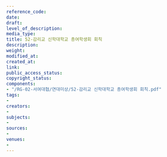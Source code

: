 ```yaml
---
reference_code: 
date: 
draft: 
level_of_description: 
media_type: 
title: 52-감리교 신학대학교 총여학생회 회칙
description: 
weight: 
modified_at: 
created_at: 
link: 
public_access_status: 
copyright_status: 
components:
- "/RG-02-서여대협/연대미상/52-감리교 신학대학교 총여학생회 회칙.pdf"
tags:
- 
creators:
- 
subjects:
- 
sources:
- 
venues:
- 
---
```

